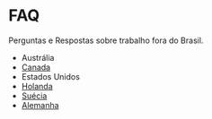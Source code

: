 # FAQ
Perguntas e Respostas sobre trabalho fora do Brasil.

 * Austrália
 * [Canada](https://github.com/brazil-expats/Canada)
 * Estados Unidos
 * [Holanda](https://github.com/brazil-expats/Holanda)
 * [Suécia](https://github.com/brazil-expats/Suecia)
 * [Alemanha](https://github.com/brazil-expats/Alemanha)
